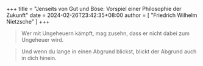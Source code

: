 +++
title = "Jenseits von Gut und Böse: Vorspiel einer Philosophie der Zukunft"
date = 2024-02-26T23:42:35+08:00
author = [ "Friedrich Wilhelm Nietzsche" ]
+++

> Wer mit Ungeheuern kämpft, mag zusehn, dass er nicht dabei zum Ungeheuer wird.

> Und wenn du lange in einen Abgrund blickst, blickt der Abgrund auch in dich hinein.

